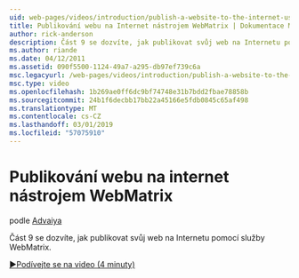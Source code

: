 ```yaml
---
uid: web-pages/videos/introduction/publish-a-website-to-the-internet-using-webmatrix
title: Publikování webu na Internet nástrojem WebMatrix | Dokumentace Microsoftu
author: rick-anderson
description: Část 9 se dozvíte, jak publikovat svůj web na Internetu pomocí služby WebMatrix.
ms.author: riande
ms.date: 04/12/2011
ms.assetid: 090f5500-1124-49a7-a295-db97ef739c6a
msc.legacyurl: /web-pages/videos/introduction/publish-a-website-to-the-internet-using-webmatrix
msc.type: video
ms.openlocfilehash: 1b269ae0ff6dc9bf74748e31b7bdd2fbae78858b
ms.sourcegitcommit: 24b1f6decbb17bb22a45166e5fdb0845c65af498
ms.translationtype: MT
ms.contentlocale: cs-CZ
ms.lasthandoff: 03/01/2019
ms.locfileid: "57075910"
---
```

<a name="publish-a-website-to-the-internet-using-webmatrix"></a>Publikování webu na internet nástrojem WebMatrix
====================
podle [Advaiya](https://twitter.com/Advaiyasolns)

Část 9 se dozvíte, jak publikovat svůj web na Internetu pomocí služby WebMatrix.

[&#9654;Podívejte se na video (4 minuty)](https://channel9.msdn.com/Blogs/ASP-NET-Site-Videos/publish-a-website-to-the-internet-using-webmatrix)
